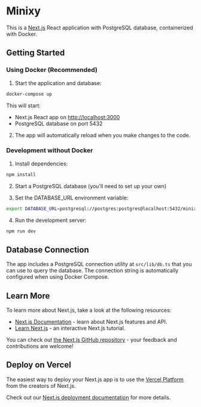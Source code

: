 # Minixy

This is a [Next.js](https://nextjs.org) React application with PostgreSQL database, containerized with Docker.

## Getting Started

### Using Docker (Recommended)

1. Start the application and database:

```bash
docker-compose up
```

This will start:
- Next.js React app on [http://localhost:3000](http://localhost:3000)
- PostgreSQL database on port 5432

2. The app will automatically reload when you make changes to the code.

### Development without Docker

1. Install dependencies:

```bash
npm install
```

2. Start a PostgreSQL database (you'll need to set up your own)

3. Set the DATABASE_URL environment variable:

```bash
export DATABASE_URL=postgresql://postgres:postgres@localhost:5432/minixy_dev
```

4. Run the development server:

```bash
npm run dev
```

## Database Connection

The app includes a PostgreSQL connection utility at `src/lib/db.ts` that you can use to query the database. The connection string is automatically configured when using Docker Compose.

## Learn More

To learn more about Next.js, take a look at the following resources:

- [Next.js Documentation](https://nextjs.org/docs) - learn about Next.js features and API.
- [Learn Next.js](https://nextjs.org/learn) - an interactive Next.js tutorial.

You can check out [the Next.js GitHub repository](https://github.com/vercel/next.js) - your feedback and contributions are welcome!

## Deploy on Vercel

The easiest way to deploy your Next.js app is to use the [Vercel Platform](https://vercel.com/new?utm_medium=default-template&filter=next.js&utm_source=create-next-app&utm_campaign=create-next-app-readme) from the creators of Next.js.

Check out our [Next.js deployment documentation](https://nextjs.org/docs/app/building-your-application/deploying) for more details.
